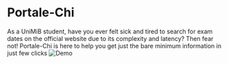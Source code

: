 # Portale-Chi

As a UniMiB student, have you ever felt sick and tired to search for exam dates
on the official website due to its complexity and latency? Then fear not!
Portale-Chi is here to help you get just the bare minimum information in just few clicks
![Demo]([media/demo.gif](https://github.com/Antinomia2/Portale-Chi/blob/main/demo.gif))
